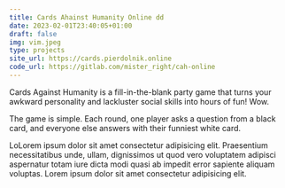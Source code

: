 ```yaml
---
title: Cards Ahainst Humanity Online dd
date: 2023-02-01T23:40:05+01:00
draft: false
img: vim.jpeg
type: projects
site_url: https://cards.pierdolnik.online
code_url: https://gitlab.com/mister_right/cah-online
---
```

Cards Against Humanity is a fill-in-the-blank party game that turns your awkward personality and lackluster social skills into hours of fun! Wow.

The game is simple. Each round, one player asks a question from a black card, and everyone else answers with their funniest white card.

LoLorem ipsum dolor sit amet consectetur adipisicing elit. Praesentium necessitatibus unde, ullam, dignissimos ut quod vero voluptatem adipisci aspernatur totam iure dicta modi quasi ab impedit error sapiente aliquam voluptas.
Lorem ipsum dolor sit amet consectetur adipisicing elit.